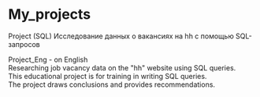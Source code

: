 # My_projects
Project (SQL)
Исследование данных о вакансиях на hh с помощью SQL-запросов  

Project_Eng - on English  
Researching job vacancy data on the "hh" website using SQL queries.  
This educational project is for training in writing SQL queries.  
The project draws conclusions and provides recommendations.  

